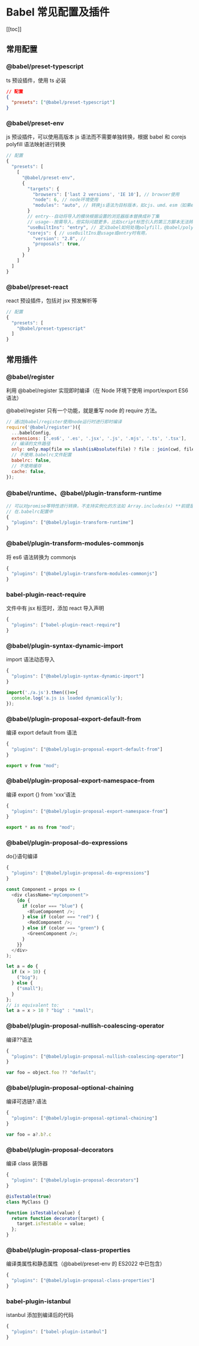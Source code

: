 # Babel 常见配置及插件

[[toc]]

## 常用配置

### @babel/preset-typescript

ts 预设插件，使用 ts 必装

```json
// 配置
{
  "presets": ["@babel/preset-typescript"]
}
```

### @babel/preset-env

js 预设插件，可以使用高版本 js 语法而不需要单独转换，根据 babel 和 corejs polyfill 语法映射进行转换

```js
// 配置
{
  "presets": [
    [
      "@babel/preset-env",
      {
        "targets": {
          "browsers": ['last 2 versions', 'IE 10'], // browser使用
          "node": 6, // node环境使用
          "modules": "auto", // 转换js语法为目标版本，如cjs、umd、esm（如果esm格式则需要设置为false），auto情况下根据调用方设置（如babel-loader，@rollup/plugin-babel等）
        }
        // entry--自动将导入的模块根据设置的浏览器版本替换成补丁集
        // usage--按需导入，但实际问题更多，比如script标签引入的第三方脚本无法转换
        "useBuiltIns": "entry", // 定义babel如何处理polyfill，@babel/polyfill已弃用下，还需要安装core-js模块， usage 或 entry 时，也是直接使用core-js模块进行导入
        "corejs": { // useBuiltIns是usage或entry时有用，
          "version": "2.8", //
          "proposals": true,
        }
      }
    ]
  ]
}
```

### @babel/preset-react

react 预设插件，包括对 jsx 预发解析等

```js
// 配置
{
  "presets": [
    "@babel/preset-typescript"
  ]
}
```

## 常用插件

### @babel/register

利用 @babel/register 实现即时编译（在 Node 环境下使用 import/export ES6 语法）

@babel/register 只有一个功能，就是重写 node 的 require 方法。

```js
// 通过@babel/register使用node运行时进行即时编译
require('@babel/register')({
  ...babelConfig,
  extensions: ['.es6', '.es', '.jsx', '.js', '.mjs', '.ts', '.tsx'],
  // 编译的文件路径
  only: only.map(file => slash(isAbsolute(file) ? file : join(cwd, file))),
  // 不使用.babelrc文件配置
  babelrc: false,
  // 不使用缓存
  cache: false,
});
```

### @babel/runtime、@babel/plugin-transform-runtime

```js
// 可以对promise等特性进行转换，不支持实例化的方法如 Array.includes(x) **前提是安装@babel/runtime插件
// 在.babelrc配置中
{
  "plugins": ["@babel/plugin-transform-runtime"]
}
```

### @babel/plugin-transform-modules-commonjs

将 es6 语法转换为 commonjs

```js
{
  "plugins": ["@babel/plugin-transform-modules-commonjs"]
}
```

### babel-plugin-react-require

文件中有 jsx 标签时，添加 react 导入声明

```js
{
  "plugins": ["babel-plugin-react-require"]
}
```

### @babel/plugin-syntax-dynamic-import

import 语法动态导入

```js
{
  "plugins": ["@babel/plugin-syntax-dynamic-import"]
}

import('./a.js').then(()=>{
  console.log('a.js is loaded dynamically');
});
```

### @babel/plugin-proposal-export-default-from

编译 export default from 语法

```js
{
  "plugins": ["@babel/plugin-proposal-export-default-from"]
}

export v from "mod";
```

### @babel/plugin-proposal-export-namespace-from

编译 export {} from 'xxx’语法

```js
{
  "plugins": ["@babel/plugin-proposal-export-namespace-from"]
}

export * as ns from "mod";
```

### @babel/plugin-proposal-do-expressions

do{}语句编译

```js
{
  "plugins": ["@babel/plugin-proposal-do-expressions"]
}

const Component = props => (
  <div className="myComponent">
    {do {
      if (color === "blue") {
        <BlueComponent />;
      } else if (color === "red") {
        <RedComponent />;
      } else if (color === "green") {
        <GreenComponent />;
      }
    }}
  </div>
);

let a = do {
  if (x > 10) {
    ("big");
  } else {
    ("small");
  }
};
// is equivalent to:
let a = x > 10 ? "big" : "small";
```

### @babel/plugin-proposal-nullish-coalescing-operator

编译??语法

```js
{
  "plugins": ["@babel/plugin-proposal-nullish-coalescing-operator"]
}

var foo = object.foo ?? "default";
```

### @babel/plugin-proposal-optional-chaining

编译可选链?.语法

```js
{
  "plugins": ["@babel/plugin-proposal-optional-chaining"]
}

var foo = a?.b?.c
```

### @babel/plugin-proposal-decorators

编译 class 装饰器

```js
{
  "plugins": ["@babel/plugin-proposal-decorators"]
}

@isTestable(true)
class MyClass {}

function isTestable(value) {
  return function decorator(target) {
    target.isTestable = value;
  };
}
```

### @babel/plugin-proposal-class-properties

编译类属性和静态属性（@babel/preset-env 的 ES2022 中已包含）

```js
{
  "plugins": ["@babel/plugin-proposal-class-properties"]
}
```

### babel-plugin-istanbul

istanbul 添加到编译后的代码

```js
{
  "plugins": ["babel-plugin-istanbul"]
}
```
